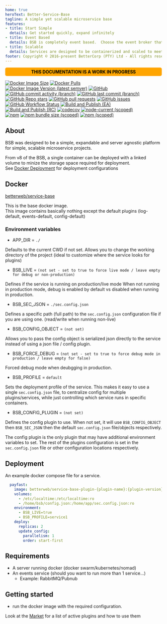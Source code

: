 ```yaml
---
home: true
heroText: Better-Service-Base
tagline: A simple yet scalable microservice base
features:
- title: Start Simple
  details: Get started quickly, expand infinitely
- title: Event Based
  details: BSB is completely event based.  Choose the event broker that suites your needs, or build one if it doesn't exist yet.
- title: Scalable
  details: Services are designed to be containerized and scaled to meet demand.
footer: Copyright © 2016-present BetterCorp (PTY) Ltd - All rights reserved
---
```


<div style="background: orange; color: black; padding: 5px 10px 5px 10px; border-radius: 5px; text-align: center; font-weight: 700;">THIS DOCUMENTATION IS A WORK IN PROGRESS</div>

[![Docker Image Size](https://img.shields.io/docker/image-size/betterweb/service-base/latest)](https://hub.docker.com/repository/docker/betterweb/service-base) 
[![Docker Pulls](https://img.shields.io/docker/pulls/betterweb/service-base)](https://hub.docker.com/repository/docker/betterweb/service-base) 
[![Docker Image Version (latest semver)](https://img.shields.io/docker/v/betterweb/service-base?sort=semver)](https://hub.docker.com/repository/docker/betterweb/service-base) 
[![GitHub](https://img.shields.io/github/license/BetterCorp/better-service-base)](https://github.com/BetterCorp/better-service-base) 
[![GitHub commit activity (branch)](https://img.shields.io/github/commit-activity/m/bettercorp/better-service-base/develop)](https://github.com/BetterCorp/better-service-base) 
[![GitHub last commit (branch)](https://img.shields.io/github/last-commit/bettercorp/better-service-base/develop)](https://github.com/BetterCorp/better-service-base) 
[![GitHub Repo stars](https://img.shields.io/github/stars/BetterCorp/better-service-base)](https://github.com/BetterCorp/better-service-base) 
[![GitHub pull requests](https://img.shields.io/github/issues-pr-raw/BetterCorp/better-service-base)](https://github.com/BetterCorp/better-service-base/pulls) 
[![GitHub issues](https://img.shields.io/github/issues-raw/BetterCorp/better-service-base)](https://github.com/BetterCorp/better-service-base/issues) 
[![GitHub Workflow Status](https://img.shields.io/github/workflow/status/BetterCorp/better-service-base/Build%20and%20Publish%20Containers%20(LIVE))](https://github.com/BetterCorp/better-service-base/actions/workflows/tags.yml) 
[![Build and Publish (EA)](https://github.com/BetterCorp/better-service-base/actions/workflows/develop.yml/badge.svg?branch=develop)](https://github.com/BetterCorp/better-service-base/actions/workflows/develop.yml)
[![Build and Publish (RC)](https://github.com/BetterCorp/better-service-base/actions/workflows/master.yml/badge.svg?branch=master)](https://github.com/BetterCorp/better-service-base/actions/workflows/master.yml)
[![codecov](https://codecov.io/gh/BetterCorp/better-service-base/branch/master/graph/badge.svg)](https://codecov.io/gh/BetterCorp/better-service-base) 
[![node-current (scoped)](https://img.shields.io/node/v/@bettercorp/service-base)](https://www.npmjs.com/package/@bettercorp/service-base)  
[![npm](https://img.shields.io/npm/dt/@bettercorp/service-base)](https://www.npmjs.com/package/@bettercorp/service-base) 
[![npm bundle size (scoped)](https://img.shields.io/bundlephobia/min/@bettercorp/service-base)](https://www.npmjs.com/package/@bettercorp/service-base) 
[![npm (scoped)](https://img.shields.io/npm/v/@bettercorp/service-base)](https://www.npmjs.com/package/@bettercorp/service-base) 

## About

BSB was designed to be a simple, expandable and server agnostic platform for simple, scalable microservice projects.  

From v8 of the BSB, a single container can be deployed with a linked volume to minize the storage space required for deployment.  
See [Docker Deployment](/Deployment)  for deployment configurations
  
## Docker

[betterweb/service-base](https://hub.docker.com/r/betterweb/service-base)  

This is the base docker image.  
This image contains basically nothing except the default plugins (log-default, events-default, config-default)  
  
### Environment variables

- APP_DIR = `./`

Defaults to the current CWD if not set.
Allows you to change the working directory of the project (ideal to customize where the service looks for plugins)

- BSB_LIVE = `(not set - set to true to force live mode / leave empty for debug or non-production)`

Defines if the service is running on production/live mode
When not running in production mode, debug is enabled by default vs disabled when running in production.

- BSB_SEC_JSON = `./sec.config.json`

Defines a specific path (full path) to the `sec.config.json` configuration file if you are using one.
(read/write when running non-live)  

- BSB_CONFIG_OBJECT = `(not set)`
 
Allows you to pass the config object is serialized json directly to the service instead of using a json file / config plugin.

- BSB_FORCE_DEBUG = `(not set - set to true to force debug mode in production / leave empty for false)`

Forced debug mode when deubgging in production.

- BSB_PROFILE = `default`

Sets the deployment profile of the service. 
This makes it easy to use a single `sec.config.json` file, to centralize config for multiple plugins/services, while just controlling which service runs in specific containers.  

- BSB_CONFIG_PLUGIN = `(not set)`  

Defines the config plugin to use.
When not set, it will use `BSB_CONFIG_OBJECT` then `BSB_SEC_JSON` then the default `sec.config.json` file/objects respectively.  

The config plugin is the only plugin that may have additional environment variables to set. The rest of the plugins configuration is set in the `sec.config.json` file or other configuration locations respectively.


## Deployment

An example docker compose file for a service.

```yaml  
  payfast:
    image: betterweb/service-base-plugin-{plugin-name}:{plugin-version}
    volumes:
      - /etc/localtime:/etc/localtime:ro
      - /home/bsb/config.json:/home/app/sec.config.json:ro
    environment:
      - BSB_LIVE=true
      - BSB_PROFILE=service1
    deploy:
      replicas: 2
      update_config:
        parallelism: 1
        order: start-first
```


## Requirements

- A server running docker (docker swarm/kubernetes/nomad)  
- An events service (should you want to run more than 1 service...)
  - Example: RabbitMQ/Pubnub


## Getting started

- run the docker image with the required configuration.  

Look at the [Market](/Market) for a list of active plugins and how to use them
